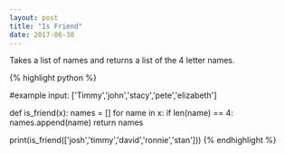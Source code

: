 ```yaml
---
layout: post
title: "Is Friend"
date: 2017-06-30
---
```

Takes a list of names and returns a list of the 4 letter names.

{% highlight python %}

#example input: ['Timmy','john','stacy','pete','elizabeth']

def is_friend(x):
   names = []
   for name in x:
      if len(name) == 4:
       names.append(name)
   return names

print(is_friend(['josh','timmy','david','ronnie','stan']))
{% endhighlight %}
